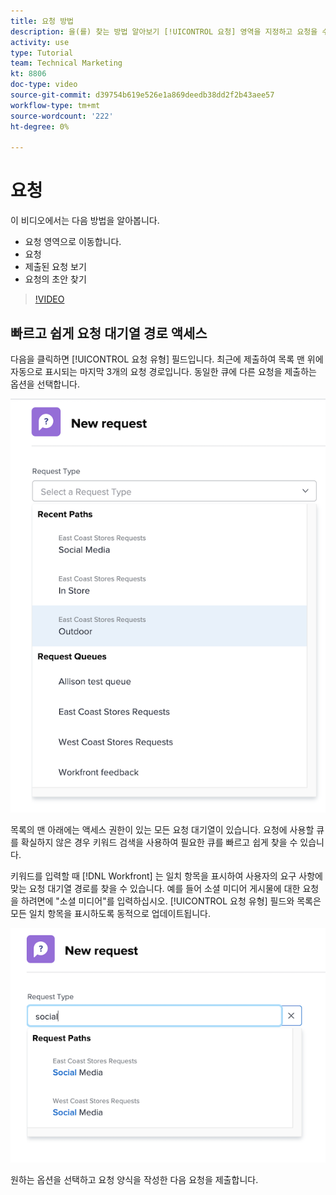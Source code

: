 ```yaml
---
title: 요청 방법
description: 을(를) 찾는 방법 알아보기 [!UICONTROL 요청] 영역을 지정하고 요청을 수행합니다. 그런 다음 제출된 요청 및 초안 요청을 보는 방법을 알아봅니다.
activity: use
type: Tutorial
team: Technical Marketing
kt: 8806
doc-type: video
source-git-commit: d39754b619e526e1a869deedb38dd2f2b43aee57
workflow-type: tm+mt
source-wordcount: '222'
ht-degree: 0%

---
```


# 요청

이 비디오에서는 다음 방법을 알아봅니다.

* 요청 영역으로 이동합니다.
* 요청
* 제출된 요청 보기
* 요청의 초안 찾기

>[!VIDEO](https://video.tv.adobe.com/v/336092/?quality=12)

## 빠르고 쉽게 요청 대기열 경로 액세스

다음을 클릭하면 [!UICONTROL 요청 유형] 필드입니다. 최근에 제출하여 목록 맨 위에 자동으로 표시되는 마지막 3개의 요청 경로입니다. 동일한 큐에 다른 요청을 제출하는 옵션을 선택합니다.

![최근 요청 경로 목록을 표시하는 요청 유형 메뉴](assets/collaborator-fundamentals-1.png)

목록의 맨 아래에는 액세스 권한이 있는 모든 요청 대기열이 있습니다. 요청에 사용할 큐를 확실하지 않은 경우 키워드 검색을 사용하여 필요한 큐를 빠르고 쉽게 찾을 수 있습니다.

키워드를 입력할 때 [!DNL Workfront] 는 일치 항목을 표시하여 사용자의 요구 사항에 맞는 요청 대기열 경로를 찾을 수 있습니다. 예를 들어 소셜 미디어 게시물에 대한 요청을 하려면에 &quot;소셜 미디어&quot;를 입력하십시오. [!UICONTROL 요청 유형] 필드와 목록은 모든 일치 항목을 표시하도록 동적으로 업데이트됩니다.

![최근 요청 경로를 표시하기 위해 필드에 입력한 단어가 포함된 요청 유형 메뉴](assets/collaborator-fundamentals-2.png)

원하는 옵션을 선택하고 요청 양식을 작성한 다음 요청을 제출합니다.

<!---
Learn more
Requests area overview
Create and submit Workfront requests
Guides
Make a work request
--->
